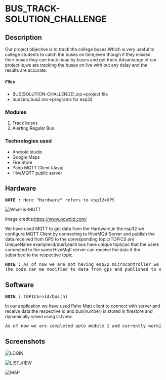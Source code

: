 # BUS_TRACK-SOLUTION_CHALLENGE

<h2>Description</h2>
<p>Our project objective is to track the college buses.Which is very useful to college students to catch the buses on time,even though if they missed their buses they can track neay by buses and get there.Advantange of our project is,we are tracking the buses on live with out any delay and the results are accurate.</p>
<h5>Files</h5>
<ul>
 <li>BUS(SOLUTION-CHALLENGE).zip->project file<br></li>
 <li>bus1.ino,bus2.ino->programs for esp32<br></li>
 </ul>


<h3>Modules</h3>
<ol>
  <li>Track buses</li>
  <li>Alerting Regular Bus</li>
 </ol>
 
 
<h3>Technologies used</h3>
 <ul>
  <li>Android studio</li>
  <li>Google Maps</li>
  <li>Fire Store</li>
  <li>Paho MQTT Client (Java)</li>
  <li>HiveMQTT public server </li>
  </ul>
  
<h2>Hardware</h2>
<pre><b>NOTE : </b>Here "Hardware" refers to esp32+GPS</pre>

![What-is-MQTT](https://user-images.githubusercontent.com/55002003/229025948-6250fcb4-46b0-4baf-9b13-85b895fc7d12.jpg)


Image credits:https://www.pcwdld.com/
<p>We have used MQTT to get data from the Hardware,in the esp32 we configure MQTT Client by connecting to HiveMQtt Server and publish the data received from GPS to the corresponding topic(TOPICS are UniqueName example:id/bus1,each bus have unique topic)so that the users connected to the same HiveMqtt server can receive the data if the subsribed to the respective topic.<p> 
<pre><b>NOTE : </b>As of now we are not having esp32 microcontroller we have used WOKWI(online simultor) and the <b>lat,lon data generated from esp32 simulator is manually incremented</b>
The code can me modified to data from gps and published to server
</pre>  

<h2>Software</h2>
<pre><b>NOTE : </b>TOPICS=>id/bus(n)</pre>
<p>In our application we have used Paho Mqtt client to connect with server and receive data.the respective id and bus(number) is stored in firestore and dynamically viewd using listview.<p>
  
<pre>As of now we are completed upto module 1 and currently working with module 2,we are palnned using<b> Distance matrix API </b>of google for calculating distance between user's current location and bus's location</pre>



<h2>Screenshots</h2>

![LOGIN](https://user-images.githubusercontent.com/55002003/229028715-86b6aceb-d988-40eb-aeb9-b388717de2b2.jpg)<br>


![LIST_VIEW](https://user-images.githubusercontent.com/55002003/229028760-6f6b3c16-587a-40d6-8360-bde5ae520f3d.jpg)<br>


![MAP](https://user-images.githubusercontent.com/55002003/229028775-0d9b8725-0a8a-463e-913d-e162b094db64.jpg)<br>


